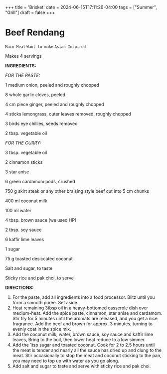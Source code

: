 +++
title = 'Brisket'
date = 2024-06-15T17:11:26-04:00
tags = ["Summer", "Grill"]
draft = false
+++
# Beef Rendang

`Main Meal` `Want to make` `Asian Inspired`

Makes 4 servings

**INGREDIENTS:**

_FOR THE PASTE:_

1 medium onion, peeled and roughly chopped

8 whole garlic cloves, peeled

4 cm piece ginger, peeled and roughly chopped

4 sticks lemongrass, outer leaves removed, roughly chopped

3 birds eye chillies, seeds removed

2 tbsp. vegetable oil

_FOR THE CURRY:_

3 tbsp. vegetable oil

2 cinnamon sticks

3 star anise

6 green cardamom pods, crushed

750 g skirt steak or any other braising style beef cut into 5 cm chunks

400 ml coconut milk

100 ml water

4 tbsp. brown sauce (we used HP)

2 tbsp. soy sauce

6 kaffir lime leaves

1 sugar

75 g toasted desiccated coconut

Salt and sugar, to taste

Sticky rice and pak choi, to serve

**DIRECTIONS:**

1. For the paste, add all ingredients into a food processor. Blitz until you form a smooth purée. Set aside. 
2. Heat remaining 3tbsp oil in a heavy-bottomed casserole dish over medium-heat. Add the spice paste, cinnamon, star anise and cardamom. Stir fry for 5 minutes until the aromats are released, and you get a nice fragrance. Add the beef and brown for approx. 3 minutes, turning to evenly coat in the spice mix.
3. Add the coconut milk, water, brown sauce, soy sauce and kaffir lime leaves, Bring to the boil, then lower heat reduce to a low simmer.
4. Add the 1tsp sugar and toasted coconut. Cook for 2 to 2.5 hours until the meat is tender and nearly all the sauce has dried up and clung to the meat. Stir occasionally to stop the meat and coconut sticking to the pan, you may need to top up with water as you go along. 
5. Add salt and sugar to taste and serve with sticky rice and pak choi.
